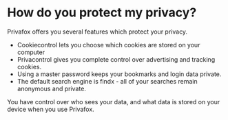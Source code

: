 # How do you protect my privacy?

Privafox offers you several features which protect your privacy.

* Cookiecontrol lets you choose which cookies are stored on your computer
* Privacontrol gives you complete control over advertising and tracking cookies.
* Using a master password keeps your bookmarks and login data private.
* The default search engine is findx - all of your searches remain anonymous and private.

You have control over who sees your data, and what data is stored on your device when you use Privafox.
